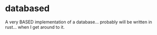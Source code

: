 # databased
A very BASED implementation of a database... probably will be written in rust... when I get around to it.
